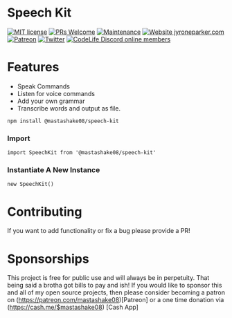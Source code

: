# Speech Kit
[![MIT license](https://img.shields.io/badge/License-MIT-blue.svg)](https://lbesson.mit-license.org/)
[![PRs Welcome](https://img.shields.io/badge/PRs-welcome-brightgreen.svg?style=flat-square)](http://makeapullrequest.com)
[![Maintenance](https://img.shields.io/badge/Maintained%3F-yes-green.svg)](https://github.com/mastashake08/speech-kit/graphs/commit-activity)
[![Website jyroneparker.com](https://img.shields.io/website-up-down-green-red/http/shields.io.svg)](https://jyroneparker.com/)
[![Patreon](https://badgen.net/badge/icon/patreon?icon=patreon&label)](https://https://patron.com/mastashake08)
[![Twitter](https://badgen.net/badge/icon/twitter?icon=twitter&label)](https://twitter.com/jyroneparker)
[![CodeLife Discord online members](https://badgen.net/discord/online-members/j3ATUEW)](https://discord.gg/j3ATUEW)

# Features
- Speak Commands
- Listen for voice commands
- Add your own grammar
- Transcribe words and output as file.

```
npm install @mastashake08/speech-kit
```

### Import
```
import SpeechKit from '@mastashake08/speech-kit'
```

### Instantiate A New Instance
```
new SpeechKit()
```

# Contributing
If you want to add functionality or fix a bug please provide a PR!

# Sponsorships
This project is free for public use and will always be in perpetuity. That being said a brotha got bills to pay and ish! If you would like to sponsor this and all of my open source projects, then please consider becoming a patron on (https://patreon.com/mastashake08)[Patreon] or a one time donation via (https://cash.me/$mastashake08) [Cash App]
